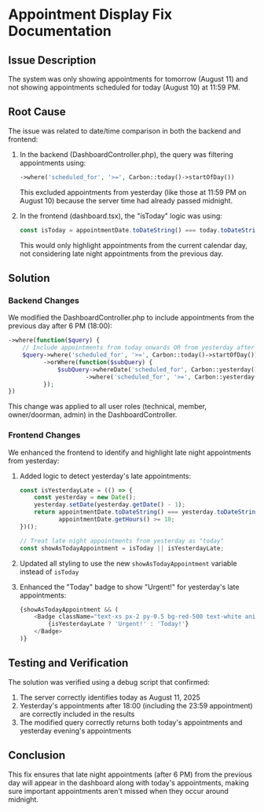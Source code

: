 # Appointment Display Fix Documentation

## Issue Description
The system was only showing appointments for tomorrow (August 11) and not showing appointments scheduled for today (August 10) at 11:59 PM.

## Root Cause
The issue was related to date/time comparison in both the backend and frontend:

1. In the backend (DashboardController.php), the query was filtering appointments using:
   ```php
   ->where('scheduled_for', '>=', Carbon::today()->startOfDay())
   ```
   This excluded appointments from yesterday (like those at 11:59 PM on August 10) because the server time had already passed midnight.

2. In the frontend (dashboard.tsx), the "isToday" logic was using:
   ```typescript
   const isToday = appointmentDate.toDateString() === today.toDateString();
   ```
   This would only highlight appointments from the current calendar day, not considering late night appointments from the previous day.

## Solution

### Backend Changes
We modified the DashboardController.php to include appointments from the previous day after 6 PM (18:00):

```php
->where(function($query) {
    // Include appointments from today onwards OR from yesterday after 18:00
    $query->where('scheduled_for', '>=', Carbon::today()->startOfDay())
          ->orWhere(function($subQuery) {
              $subQuery->whereDate('scheduled_for', Carbon::yesterday())
                      ->where('scheduled_for', '>=', Carbon::yesterday()->setHour(18)->setMinute(0)->setSecond(0));
          });
})
```

This change was applied to all user roles (technical, member, owner/doorman, admin) in the DashboardController.

### Frontend Changes
We enhanced the frontend to identify and highlight late night appointments from yesterday:

1. Added logic to detect yesterday's late appointments:
   ```typescript
   const isYesterdayLate = (() => {
       const yesterday = new Date();
       yesterday.setDate(yesterday.getDate() - 1);
       return appointmentDate.toDateString() === yesterday.toDateString() && 
              appointmentDate.getHours() >= 18;
   })();
   
   // Treat late night appointments from yesterday as "today"
   const showAsTodayAppointment = isToday || isYesterdayLate;
   ```

2. Updated all styling to use the new `showAsTodayAppointment` variable instead of `isToday`

3. Enhanced the "Today" badge to show "Urgent!" for yesterday's late appointments:
   ```typescript
   {showAsTodayAppointment && (
       <Badge className="text-xs px-2 py-0.5 bg-red-500 text-white animate-pulse">
           {isYesterdayLate ? 'Urgent!' : 'Today!'}
       </Badge>
   )}
   ```

## Testing and Verification
The solution was verified using a debug script that confirmed:

1. The server correctly identifies today as August 11, 2025
2. Yesterday's appointments after 18:00 (including the 23:59 appointment) are correctly included in the results
3. The modified query correctly returns both today's appointments and yesterday evening's appointments

## Conclusion
This fix ensures that late night appointments (after 6 PM) from the previous day will appear in the dashboard along with today's appointments, making sure important appointments aren't missed when they occur around midnight.
